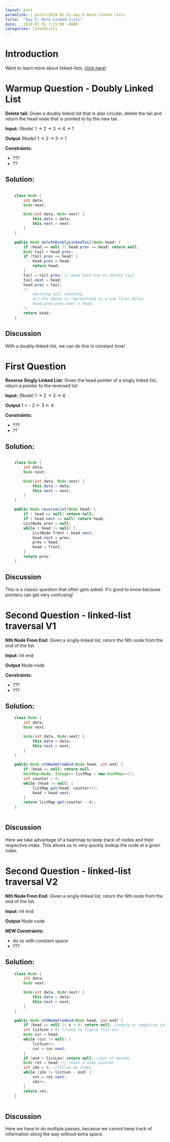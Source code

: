 ```yaml
---
layout: post
permalink: /_posts/2018-01-31-day-5-more-linked-lists
title:  "Day 5: More Linked-lists"
date:   2018-01-31 7:15:00 -0000
categories: linkedlists
---
```


# Introduction
Want to learn more about linked-lists, [click here!](../interview/resources)


# Warmup Question - Doubly Linked List
**Delete tail:** Given a doubly linked list that is also circular, delete the tail and return the head node that is pointed to by the new tail.

**Input:** (Node) 1 -> 2 -> 3 -> 4 -> 1

**Output** (Node) 1 -> 2 -> 3 -> 1

**Constraints:** 
*	???
*	??

## Solution:
```java

    class Node {
        int data;
        Node next;

        Node(int data, Node next) {
            this.data = data;
            this.next = next;
        }
    }

    public Node deleteDoublyLinkedTail(Node head) {
        if (head == null || head.prev == head) return null;
        Node tail = head.prev;
        if (tail.prev == head) {
            head.prev = head;
            return head;
        }
        tail = tail.prev; // move back one to delete tail
        tail.next = head;
        head.prev = tail;
        /*
            omitting null checking
            all the above is represented in a one liner below
            head.prev.prev.next = head;
        */
        return head;
    }

```


## Discussion
With a doubly-linked-list, we can do this in constant time!


# First Question
**Reverse Singly Linked List:** Given the head pointer of a singly linked list, return a pointer to the reversed list

**Input:** (Node) 1 -> 2 -> 3 -> 4 

**Output** 1 < - 2 <- 3 <- 4

**Constraints:** 
*	???
*	??

## Solution:
```java

    class Node {
        int data;
        Node next;

        Node(int data, Node next) {
            this.data = data;
            this.next = next;
        }
    }

    public Node reverseList(Node head) {
        if ( head == null) return null;
        if ( head.next == null) return head;
        ListNode prev = null;
        while ( head != null) {
            ListNode front = head.next;
            head.next = prev;
            prev = head;
            head = front;
        }
        return prev;
    }


```


## Discussion
This is a classic question that often gets asked. 
It's good to know because pointers can get very confusing! 



# Second Question - linked-list traversal V1
**Nth Node From End:** Given a singly-linked list, return the Nth node from the end of the list. 

**Input:** int end

**Output** Node node

**Constraints:** 
*	???
*	???

## Solution:
```java
    class Node {
        int data;
        Node next;

        Node(int data, Node next) {
            this.data = data;
            this.next = next;
        }
    }

    public Node nthNodeFromEnd(Node head, int end) {
        if (head == null) return null;
        HashMap<Node, Integer> listMap = new HashMap<>();
        int counter = 0;
        while (head != null) {
            listMap.put(head, counter++);
            head = head.next;
        }
        return listMap.get(counter - n);
    }
    
```

## Discussion
Here we take advantage of a hashmap to keep track of nodes and their respective index.
This allows us to very quickly lookup the node at a given index.



# Second Question - linked-list traversal V2
**Nth Node From End:** Given a singly-linked list, return the Nth node from the end of the list. 

**Input:** int end

**Output** Node node

**NEW Constraints:** 
*	do so with constant space
*	???

## Solution:
```java
    class Node {
        int data;
        Node next;

        Node(int data, Node next) {
            this.data = data;
            this.next = next;
        }
    }

    public Node nthNodeFromEnd(Node head, int end) {
        if (head == null || n < 0) return null; //empty or negative index
        int listLen = 0; //need to figure this out 
        Node cur = head;
        while (cur != null) {
            listLen++;
            cur = cur.next;
        }
        if (end > listLen) return null; //out of bounds
        Node ret = head; // reset a node pointer
        int idx = 0; //follow an index
        while (idx != listLen - end) {
            ret = ret.next;
            idx++;
        }
        return ret;
    }
    
```

## Discussion
Here we have to do multiple passes, becasue we cannot keep track of information along the way without extra space. 
